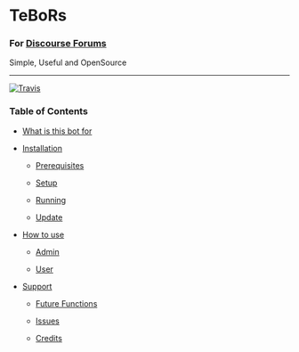 # TeBoRs
### For [Discourse Forums](http://discourse.org)

Simple, Useful and OpenSource

---

[![Travis](https://img.shields.io/travis/rust-lang/rust.svg?style=flat-square)](https://github.com/barreeeiroo/TeBoRs)

### Table of Contents
* [What is this bot for](#getting-started)

* [Installation](#writing-your-first-bot)

  * [Prerequisites](#prerequisites)
  
  * [Setup](#seup)
  
  * [Running](#running)
  
  * [Update](#update)
  
* [How to use](#how-to-use)

  * [Admin](#admin)
  
  * [User](#user)
  
* [Support](#support)

  * [Future Functions](#future-functions)
  
  * [Issues](#issues)
  
  * [Credits](#credits)
